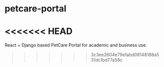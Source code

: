 # petcare-portal
<<<<<<< HEAD
=======
React + Django based PetCare Portal for academic and business use.
>>>>>>> 3c3ee2604e79e1abd08148188a531dc1bd77a58c
